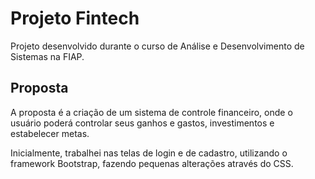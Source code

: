 # Projeto Fintech
Projeto desenvolvido durante o curso de Análise e Desenvolvimento de Sistemas na FIAP. 
## Proposta
A proposta é a criação de um sistema de controle financeiro, onde o usuário poderá controlar seus ganhos e gastos, investimentos e estabelecer metas.

Inicialmente, trabalhei nas telas de login e de cadastro, utilizando o framework Bootstrap, fazendo pequenas alterações através do CSS.
